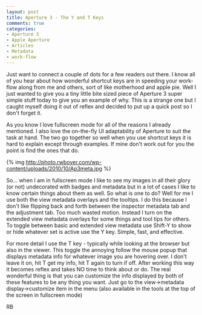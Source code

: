 ```yaml
---
layout: post
title: Aperture 3 - The Y and T Keys
comments: true
categories:
- Aperture 3
- Apple Aperture
- Articles
- Metadata
- work-flow
---
```

Just want to connect a couple of dots for a few readers out there. I know all of you hear about how wonderful shortcut keys are in speeding your work-flow along from me and others, sort of like motherhood and apple pie. Well I just wanted to give you a tiny little bite sized piece of Aperture 3 super simple stuff today to give you an example of why. This is a strange one but I caught myself doing it out of reflex and decided to put up a quick post so I don't forget it.

As you know I love fullscreen mode for all of the reasons I already mentioned. I also love the on-the-fly UI adaptability of Aperture to suit the task at hand. The two go together so well when you use shortcut keys it is hard to explain except through examples. If mine don't work out for you the point is find the ones that do.

{% img http://photo.rwboyer.com/wp-content/uploads/2010/10/Ap3meta.jpg %}

So... when I am in fullscreen mode I like to see my images in all their glory (or not) undecorated with badges and metadata but in a lot of cases I like to know certain things about them as well. So what is one to do? Well for me I use both the view metadata overlays and the tooltips. I do this because I don't like flipping back and forth between the inspector metadata tab and the adjustment tab. Too much wasted motion. Instead I turn on the extended view metadata overlays for some things and tool tips for others. To toggle between basic and extended view metadata use Shift-Y to show or hide whatever set is active use the Y key. Simple, fast, and effective.

For more detail I use the T key - typically while looking at the browser but also in the viewer. This toggle the annoying follow the mouse popup that displays metadata info for whatever image you are hovering over. I don't leave it on, hit T get my info, hit T again to turn if off. After working this way it becomes reflex and takes NO time to think about or do. The real wonderful thing is that you can customize the info displayed by both of these features to be any thing you want. Just go to the view-&gt;metadata display-&gt;customize item in the menu (also available in the tools at the top of the screen in fullscreen mode)

RB